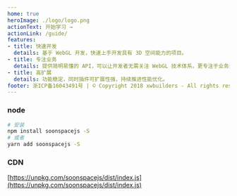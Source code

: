 ```yaml
---
home: true
heroImage: ./logo/logo.png
actionText: 开始学习 →
actionLink: /guide/
features:
- title: 快速开发
  details: 基于 WebGL 开发，快速上手开发具有 3D 空间能力的项目。
- title: 专注业务
  details: 提供简明易懂的 API，可以让开发者无需关注 WebGL 技术体系，更专注于业务开发。
- title: 高扩展
  details: 功能稳定，同时插件可扩展性强，持续推进性能优化。
footer: 浙ICP备16043491号 | © Copyright 2018 xwbuilders - All rights reserved.
---
```


<Docs-Update />

### node
```bash
# 安装
npm install soonspacejs -S
# 或者
yarn add soonspacejs -S
```
### CDN
[https://unpkg.com/soonspacejs/dist/index.js](https://unpkg.com/soonspacejs/dist/index.js)
